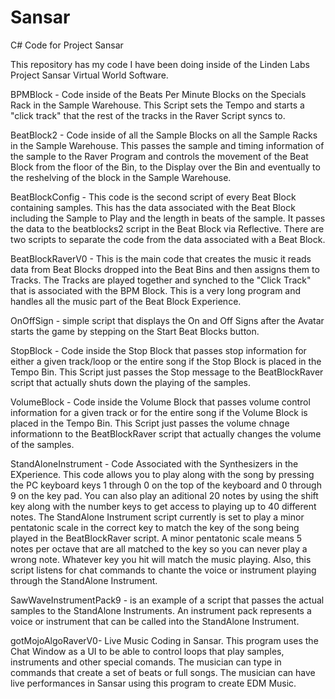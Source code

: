 # Sansar
C# Code for Project Sansar

This repository has my code I have been doing inside of the Linden Labs Project Sansar Virtual World Software.

BPMBlock - Code inside of the Beats Per Minute Blocks on the Specials Rack in the Sample Warehouse.  This Script sets the Tempo and starts a "click track" that the rest of the tracks in the Raver Script syncs to.

BeatBlock2 - Code inside of all the Sample Blocks on all the Sample Racks in the Sample Warehouse.  This passes the sample and timing information of the sample to the Raver Program and controls the movement of the Beat Block from the floor of the Bin, to the Display over the Bin and eventually to the reshelving of the block in the Sample Warehouse.

BeatBlockConfig - This code is the second script of every Beat Block containing samples.  This has the data associated with the Beat Block including the Sample to Play and the length in beats of the sample.  It passes the data to the beatblocks2 script in the Beat Block via Reflective.  There are two scripts to separate the code from the data associated with a Beat Block.

BeatBlockRaverV0 - This is the main code that creates the music it reads data from Beat Blocks dropped into the Beat Bins and then assigns them to Tracks.  The Tracks are played together and synched to the "Click Track" that is associated with the BPM Block.  This is a very long program and handles all the music part of the Beat Block Experience.

OnOffSign - simple script that displays the On and Off Signs after the Avatar starts the game by stepping on the Start Beat Blocks button.

StopBlock - Code inside the Stop Block that passes stop information for either a given track/loop or the entire song if the Stop Block is placed in the Tempo Bin.  This Script just passes the Stop message to the BeatBlockRaver script that actually shuts down the playing of the samples.

VolumeBlock - Code inside the Volume Block that passes volume control information for a given track or for the entire song if the Volume Block is placed in the Tempo Bin.  This Script just passes the volume chnage informationn to the BeatBlockRaver script that actually changes the volume of the samples.

StandAloneInstrument - Code Associated with the Synthesizers in the EXperience.  This code allows you to play along with the song by pressing the PC keyboard keys 1 through 0 on the top of the keyboard and 0 through 9 on the key pad.  You can also play an aditional 20 notes by using the shift key along with the number keys to get access to playing up to 40 different notes.  The StandAlone Instrument script currently is set to play a minor pentatonic scale in the correct key to match the key of the song being played in the BeatBlockRaver script.  A minor pentatonic scale means 5 notes per octave that are all matched to the key so you can never play a wrong note.  Whatever key you hit will match the music playing.  Also, this script listens for chat commands to chante the voice or instrument playing through the StandAlone Instrument.  

SawWaveInstrumentPack9 - is an example of a script that passes the actual samples to the StandAlone Instruments.  An instrument pack represents a voice or instrument that can be called into the StandAlone Instrument.  

gotMojoAlgoRaverV0- Live Music Coding in Sansar.  This program uses the Chat Window as a UI to be able to control loops that play samples, instruments and other special comands.  The musician can type in commands that create a set of beats or full songs.  The musician can have live performances in Sansar using this program to create EDM Music.


